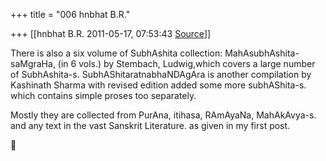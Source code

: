 +++
title = "006 hnbhat B.R."

+++
[[hnbhat B.R.	2011-05-17, 07:53:43 [Source](https://groups.google.com/g/samskrita/c/4gX_7Jq7Bdw)]]



There is also a six volume of SubhAshita collection: MahAsubhAshita-saMgraHa, (in 6 vols.) by Stembach, Ludwig,which covers a large number of SubhAshita-s. SubhAShitaratnabhaNDAgAra is another compilation by Kashinath Sharma with revised edition added some more subhAShita-s. which contains simple proses too separately.  
  

Mostly they are collected from PurAna, itihasa, RAmAyaNa, MahAkAvya-s. and any text in the vast Sanskrit Literature. as given in my first post.



